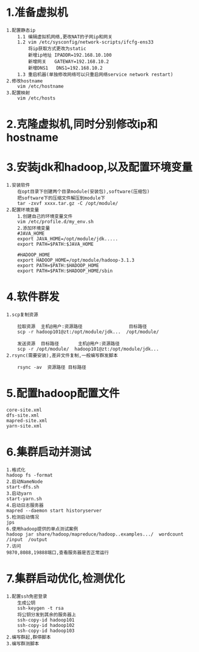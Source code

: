 # 1.准备虚拟机
	1.配置静态ip
		1.1 编辑虚拟机网络,更改NAT的子网ip和网关
		1.2 vim /etc/sysconfig/network-scripts/ifcfg-ens33
			将ip获取方式更改为static
			新增ip地址 IPADDR=192.168.10.100
			新增网关   GATEWAY=192.168.10.2
			新增DNS1   DNS1=192.168.10.2
		1.3 重启机器(单独修改网络可以只重启网络service network restart)	
	2.修改hostname
		vim /etc/hostname
	3.配置映射
		vim /etc/hosts		
# 2.克隆虚拟机,同时分别修改ip和hostname	

# 3.安装jdk和hadoop,以及配置环境变量
	1.安装软件
		在opt目录下创建两个目录module(安装包),software(压缩包)
		把software下的压缩文件解压到module下
		tar -zxvf xxxx.tar.gz -C /opt/module/
	2.配置环境变量
		1.创建自己的环境变量文件
		vim /etc/profile.d/my_env.sh
		2.添加环境变量
		#JAVA_HOME
		export JAVA_HOME=/opt/module/jdk.....
		export PATH=$PATH:$JAVA_HOME

		#HADOOP_HOME
		export HADOOP_HOME=/opt/module/hadoop-3.1.3
		export PATH=$PATH:$HADOOP_HOME
		export PATH=$PATH:$HADOOP_HOME/sbin

# 4.软件群发
	1.scp复制资源

		拉取资源  主机@用户:资源路径                 目标路径
		scp -r hadoop101@zt:/opt/module/jdk...  /opt/module/

		发送资源  目标路径       主机@用户:资源路径
		scp -r /opt/module/  hadoop101@zt:/opt/module/jdk...	
	2.rsync(需要安装),差异文件复制,一般编写群发脚本

		rsync -av  资源路径 目标路径

# 5.配置hadoop配置文件
	core-site.xml
	dfs-site.xml
	mapred-site.xml
	yarn-site.xml

# 6.集群启动并测试

	1.格式化
	hadoop fs -format			
	2.启动NameNode
	start-dfs.sh
	3.启动yarn
	start-yarn.sh
	4.启动日志服务器
	mapred --daemon start historyserver
	5.检测启动情况
	jps
	6.使用hadoop提供的单点测试案例
	hadoop jar share/hadoop/mapreduce/hadoop..examples.../  wordcount  /input  /output
	7.访问
	9870,8088,19888端口,查看服务器是否正常运行
# 7.集群启动优化,检测优化
	1.配置ssh免密登录
		生成公钥
		ssh-keygen -t rsa 
		将公钥分发到其余的服务器上
		ssh-copy-id hadoop101
		ssh-copy-id hadoop102
		ssh-copy-id hadoop103
	2.编写群起,群停脚本
	3.编写群测脚本	
